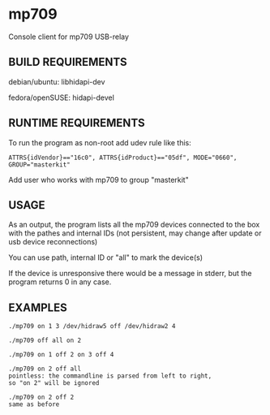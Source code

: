 mp709
=====

Console client for mp709 USB-relay

BUILD REQUIREMENTS
------------------

debian/ubuntu:
libhidapi-dev

fedora/openSUSE:
hidapi-devel

RUNTIME REQUIREMENTS
--------------------

To run the program as non-root add udev rule like this:

    ATTRS{idVendor}=="16c0", ATTRS{idProduct}=="05df", MODE="0660", GROUP="masterkit"

Add user who works with mp709 to group "masterkit"

USAGE
-------------------

As an output, the program lists all the mp709 devices connected to the box with the pathes
and internal IDs (not persistent, may change after update or usb device reconnections)

You can use path, internal ID or "all" to mark the device(s)

If the device is unresponsive there would be a message in stderr, but the program returns 0 in any case.

EXAMPLES
----------------

    ./mp709 on 1 3 /dev/hidraw5 off /dev/hidraw2 4

    ./mp709 off all on 2

    ./mp709 on 1 off 2 on 3 off 4

    ./mp709 on 2 off all
    pointless: the commandline is parsed from left to right,
    so "on 2" will be ignored

    ./mp709 on 2 off 2
    same as before


